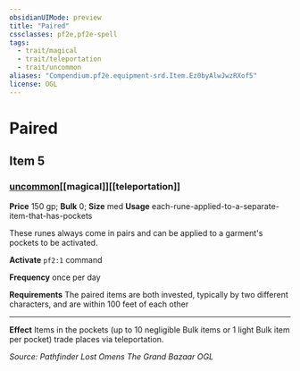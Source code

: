 ```yaml
---
obsidianUIMode: preview
title: "Paired"
cssclasses: pf2e,pf2e-spell
tags:
  - trait/magical
  - trait/teleportation
  - trait/uncommon
aliases: "Compendium.pf2e.equipment-srd.Item.Ez0byAlwJwzRXof5"
license: OGL
---
```

# Paired
## Item 5
### [uncommon](uncommon "Uncommon Rarity Trait")[[magical]][[teleportation]]


**Price** 150 gp; 
**Bulk** 0; **Size** med
**Usage** each-rune-applied-to-a-separate-item-that-has-pockets

These runes always come in pairs and can be applied to a garment's pockets to be activated.

**Activate** `pf2:1` command

**Frequency** once per day

**Requirements** The paired items are both invested, typically by two different characters, and are within 100 feet of each other

* * *

**Effect** Items in the pockets (up to 10 negligible Bulk items or 1 light Bulk item per pocket) trade places via teleportation.

*Source: Pathfinder Lost Omens The Grand Bazaar*
*OGL*